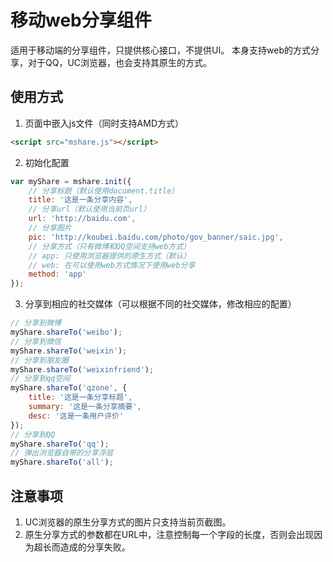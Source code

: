 # 移动web分享组件

适用于移动端的分享组件，只提供核心接口，不提供UI。
本身支持web的方式分享，对于QQ，UC浏览器，也会支持其原生的方式。

## 使用方式

1. 页面中嵌入js文件（同时支持AMD方式）

```html
<script src="mshare.js"></script>
```

2. 初始化配置

```javascript
var myShare = mshare.init({
    // 分享标题（默认使用document.title）
    title: '这是一条分享内容',
    // 分享url（默认使用当前页url）
    url: 'http://baidu.com',
    // 分享图片
    pic: 'http://koubei.baidu.com/photo/gov_banner/saic.jpg',
    // 分享方式（只有微博和QQ空间支持web方式）
    // app: 只使用浏览器提供的原生方式（默认）
    // web: 在可以使用web方式情况下使用web分享
    method: 'app'
});
```

3. 分享到相应的社交媒体（可以根据不同的社交媒体，修改相应的配置）

```javascript
// 分享到微博
myShare.shareTo('weibo');
// 分享到微信
myShare.shareTo('weixin');
// 分享到朋友圈
myShare.shareTo('weixinfriend');
// 分享到qq空间
myShare.shareTo('qzone', {
    title: '这是一条分享标题',
    summary: '这是一条分享摘要',
    desc: '这是一条用户评价'
});
// 分享到QQ
myShare.shareTo('qq');
// 弹出浏览器自带的分享浮层
myShare.shareTo('all');
```

## 注意事项

1. UC浏览器的原生分享方式的图片只支持当前页截图。
2. 原生分享方式的参数都在URL中，注意控制每一个字段的长度，否则会出现因为超长而造成的分享失败。